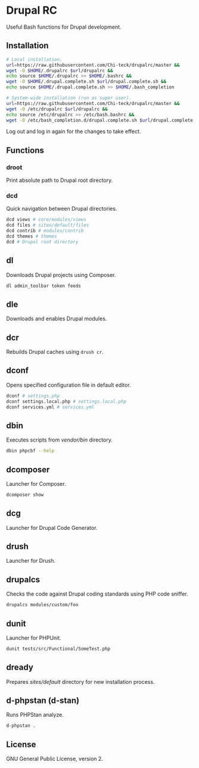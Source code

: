 # Drupal RC

Useful Bash functions for Drupal development.

## Installation

```bash
# Local installation.
url=https://raw.githubusercontent.com/Chi-teck/drupalrc/master &&
wget -O $HOME/.drupalrc $url/drupalrc &&
echo source $HOME/.drupalrc >> $HOME/.bashrc &&
wget -O $HOME/.drupal.complete.sh $url/drupal.complete.sh &&
echo source $HOME/.drupal.complete.sh >> $HOME/.bash_completion
```

```bash
# System-wide installation (run as super user).
url=https://raw.githubusercontent.com/Chi-teck/drupalrc/master &&
wget -O /etc/drupalrc $url/drupalrc &&
echo source /etc/drupalrc >> /etc/bash.bashrc &&
wget -O /etc/bash_completion.d/drupal.complete.sh $url/drupal.complete.sh
```

Log out and log in again for the changes to take effect.

## Functions

### droot
Print absolute path to Drupal root directory.

### dcd
Quick navigation between Drupal directories.
```bash
dcd views # core/modules/views
dcd files # sites/default/files
dcd contrib # modules/contrib
dcd themes # themes
dcd # Drupal root directory
```

## dl
Downloads Drupal projects using Composer.
```bash
dl admin_toolbar token feeds
```
## dle
Downloads and enables Drupal modules.

## dcr
Rebuilds Drupal caches using `drush cr`.

## dconf
Opens specified configuration file in default editor.
```bash
dconf # settings.php
dconf settings.local.php # settings.local.php
dconf services.yml # services.yml
```

## dbin
Executes scripts from _vendor/bin_ directory.
```bash
dbin phpcbf --help
```

## dcomposer
Launcher for Composer.
```bash
dcomposer show
```

## dcg
Launcher for Drupal Code Generator.

## drush
Launcher for Drush.

## drupalcs
Checks the code against Drupal coding standards using PHP code sniffer.
```bash
drupalcs modules/custom/foo
```

## dunit
Launcher for PHPUnit.
```bash
dunit tests/src/Functional/SomeTest.php
```

## dready
Prepares _sites/default_ directory for new installation process.

## d-phpstan (d-stan)

Runs PHPStan analyze.

```bash
d-phpstan .
```

## License
GNU General Public License, version 2.
